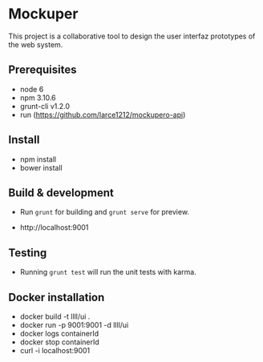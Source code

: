 # Mockuper
This project is a collaborative tool to design the user interfaz prototypes of the web system.

## Prerequisites
* node 6
* npm 3.10.6
* grunt-cli v1.2.0
* run (https://github.com/larce1212/mockupero-api)

## Install
* npm install
* bower install

## Build & development

* Run `grunt` for building and `grunt serve` for preview.

* http://localhost:9001

## Testing

* Running `grunt test` will run the unit tests with karma.

## Docker installation

* docker build -t llll/ui .
* docker run -p 9001:9001 -d llll/ui
* docker logs containerId
* docker stop  containerId
* curl -i localhost:9001


